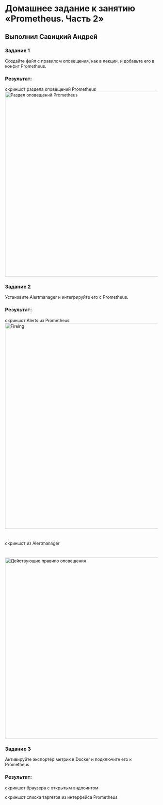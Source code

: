 # Домашнее задание к занятию «Prometheus. Часть 2»

## Выполнил Савицкий Андрей

### Задание 1
Создайте файл с правилом оповещения, как в лекции, и добавьте его в конфиг Prometheus.

### Pезультат:
скриншот раздела оповещений Prometheus
<img width="610" alt="Раздел оповещений Prometheus" src="https://github.com/FoxySOTKA/---/assets/141597247/244dcca9-d54f-4303-8bd9-8e01dfc8cd26">

### Задание 2
Установите Alertmanager и интегрируйте его с Prometheus.

### Результат:
скриншот Alerts из Prometheus
<img width="679" alt="Fireing" src="https://github.com/FoxySOTKA/---/assets/141597247/0d2bfe6b-d2e4-460d-a0a0-c70703fee45c">

#
скриншот из Alertmanager
#

<img width="598" alt="Действующие правило оповещения" src="https://github.com/FoxySOTKA/---/assets/141597247/106cf5ce-1435-4d3f-9542-21e04bd2810c">

### Задание 3

Активируйте экспортёр метрик в Docker и подключите его к Prometheus.

### Результат:
скриншот браузера с открытым эндпоинтом


скриншот списка таргетов из интерфейса Prometheus

